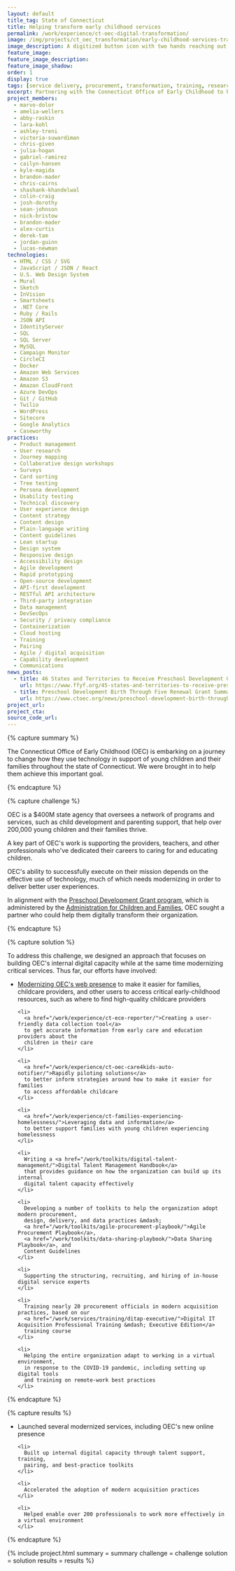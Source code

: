 ```yaml
---
layout: default
title_tag: State of Connecticut
title: Helping transform early childhood services
permalink: /work/experience/ct-oec-digital-transformation/
image: /img/projects/ct_oec_transformation/early-childhood-services-transformation.svg
image_description: A digitized button icon with two hands reaching out to each other and another hand pressing the button icon.
feature_image:
feature_image_description:
feature_image_shadow:
order: 1
display: true
tags: [service delivery, procurement, transformation, training, research & design, product management, software delivery, legacy modernization, devops, cloud & platforms, data & analytics, apis, open government, security & privacy, coaching & training, early childhood, social safety net, healthcare, economic development, education, marvo dolor, amelia wellers, abby raskin, lara kohl, ashley treni, victoria suwardiman, chris given, julia hogan, gabriel ramirez, cailyn hansen, kyle magida, brandon mader, chris cairns, shashank khandelwal, colin craig, josh dorothy, sean johnson, nick bristow, brandon mader, derek tam, alex curtis]
excerpt: Partnering with the Connecticut Office of Early Childhood to help change how they deliver services to families with young children and the professionals who support them.
project_members:
  - marvo-dolor
  - amelia-wellers
  - abby-raskin
  - lara-kohl
  - ashley-treni
  - victoria-suwardiman
  - chris-given
  - julia-hogan
  - gabriel-ramirez
  - cailyn-hansen
  - kyle-magida
  - brandon-mader
  - chris-cairns
  - shashank-khandelwal
  - colin-craig
  - josh-dorothy
  - sean-johnson
  - nick-bristow
  - brandon-mader
  - alex-curtis
  - derek-tam
  - jordan-guinn
  - lucas-newman
technologies:
  - HTML / CSS / SVG
  - JavaScript / JSON / React
  - U.S. Web Design System
  - Mural
  - Sketch
  - InVision
  - Smartsheets
  - .NET Core
  - Ruby / Rails
  - JSON API
  - IdentityServer
  - SQL
  - SQL Server
  - MySQL
  - Campaign Monitor
  - CircleCI
  - Docker
  - Amazon Web Services
  - Amazon S3
  - Amazon CloudFront
  - Azure DevOps
  - Git / GitHub
  - Twilio
  - WordPress
  - Sitecore
  - Google Analytics
  - Caseworthy
practices:
  - Product management
  - User research
  - Journey mapping
  - Collaborative design workshops
  - Surveys
  - Card sorting
  - Tree testing
  - Persona development
  - Usability testing
  - Technical discovery
  - User experience design
  - Content strategy
  - Content design
  - Plain-language writing
  - Content guidelines
  - Lean startup
  - Design system
  - Responsive design
  - Accessibility design
  - Agile development
  - Rapid prototyping
  - Open-source development
  - API-first development
  - RESTful API architecture
  - Third-party integration
  - Data management
  - DevSecOps
  - Security / privacy compliance
  - Containerization
  - Cloud hosting
  - Training
  - Pairing
  - Agile / digital acquisition
  - Capability development
  - Communications
news_posts:
  - title: 46 States and Territories to Receive Preschool Development Grants
    url: https://www.ffyf.org/45-states-and-territories-to-receive-preschool-development-grants/
  - title: Preschool Development Birth Through Five Renewal Grant Summary
    url: https://www.ctoec.org/news/preschool-development-birth-through-five-renewal-grant-summary/
project_url:
project_cta:
source_code_url:
---
```


{% capture summary %}
  <p>
    The Connecticut Office of Early Childhood (OEC) is embarking on a journey
    to change how they use technology in support of young children and their
    families throughout the state of Connecticut. We were brought in
    to help them achieve this important goal.
  </p>
{% endcapture %}

{% capture challenge %}
  <p>
    OEC is a $400M state agency that oversees a network of programs and services,
    such as child development and parenting support, that help over 200,000 young
    children and their families thrive.
  </p>

  <p>
    A key part of OEC's work is supporting the providers, teachers, and other professionals
    who've dedicated their careers to caring for and educating children.
  </p>

  <p>
    OEC's ability to successfully execute on their mission depends on the effective
    use of technology, much of which needs modernizing in order to deliver better
    user experiences.
  </p>

  <p>
    In alignment with the <a href="https://www.acf.hhs.gov/ecd/early-learning/preschool-development-grants">Preschool Development Grant program</a>, which is
    administered by the <a href="https://www.acf.hhs.gov/">Administration for Children and Families</a>,
    OEC sought a partner who could help them digitally transform their organization.
  </p>
{% endcapture %}

{% capture solution %}
  <p>
    To address this challenge, we designed an approach that focuses on building
    OEC's internal digital capacity while at the same time modernizing critical
    services. Thus far, our efforts have involved:
  </p>

  <ul>
    <li>
      <a href="/work/experience/ct-oec-website-redesign/">Modernizing OEC's web presence</a>
      to make it easier for families, childcare providers, and other users to access
      critical early-childhood resources, such as where to find high-quality childcare
      providers
    </li>

    <li>
      <a href="/work/experience/ct-ece-reporter/">Creating a user-friendly data collection tool</a>
      to get accurate information from early care and education providers about the
      children in their care
    </li>

    <li>
      <a href="/work/experience/ct-oec-care4kids-auto-notifier/">Rapidly piloting solutions</a>
      to better inform strategies around how to make it easier for families
      to access affordable childcare
    </li>

    <li>
      <a href="/work/experience/ct-families-experiencing-homelessness/">Leveraging data and information</a>
      to better support families with young children experiencing homelessness
    </li>

    <li>
      Writing a <a href="/work/toolkits/digital-talent-management/">Digital Talent Management Handbook</a>
      that provides guidance on how the organization can build up its internal
      digital talent capacity effectively
    </li>

    <li>
      Developing a number of toolkits to help the organization adopt modern procurement,
      design, delivery, and data practices &mdash;
      <a href="/work/toolkits/agile-procurement-playbook/">Agile Procurement Playbook</a>,
      <a href="/work/toolkits/data-sharing-playbook/">Data Sharing Playbook</a>, and
      Content Guidelines
    </li>

    <li>
      Supporting the structuring, recruiting, and hiring of in-house digital service experts
    </li>

    <li>
      Training nearly 20 procurement officials in modern acquisition practices, based on our
      <a href="/work/services/training/ditap-executive/">Digital IT Acquisition Professional Training &mdash; Executive Edition</a>
      training course
    </li>

    <li>
      Helping the entire organization adapt to working in a virtual environment,
      in response to the COVID-19 pandemic, including setting up digital tools
      and training on remote-work best practices
    </li>
  </ul>
{% endcapture %}

{% capture results %}
  <ul>
    <li>
      Launched several modernized services, including OEC's new online presence
    </li>

    <li>
      Built up internal digital capacity through talent support, training,
      pairing, and best-practice toolkits
    </li>

    <li>
      Accelerated the adoption of modern acquisition practices
    </li>

    <li>
      Helped enable over 200 professionals to work more effectively in a virtual environment
    </li>
  </ul>
{% endcapture %}

{% include project.html
  summary = summary
  challenge = challenge
  solution = solution
  results = results
%}
